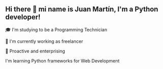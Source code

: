 ## Hi there 👋 mi name is Juan Martín, I'm a Python developer!

🎓 I'm studying to be a Programming Technician

🔭 I'm currently working as freelancer

👀 Proactive and enterprising

 I'm learning Python frameworks for Web Development

<!---
jmorabaiz/jmorabaiz is a ✨ special ✨ repository because its `README.md` (this file) appears on your GitHub profile.
You can click the Preview link to take a look at your changes.
--->
